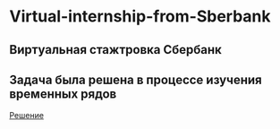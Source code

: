 # Virtual-internship-from-Sberbank
## Виртуальная стажтровка Сбербанк
## Задача была решена в процессе изучения временных рядов
[Решение](https://github.com/Aliaksandr-Borsuk/Virtual-internship-from-Sberbank/blob/main/virtual_stajirovka_sber_1.ipynb)
